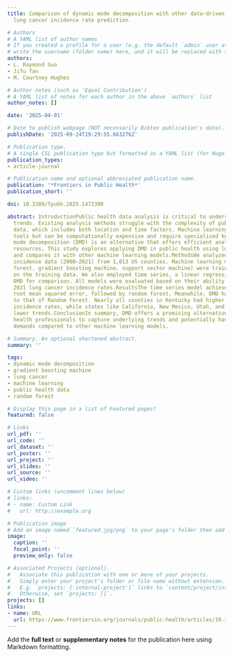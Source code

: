 ```yaml
---
title: Comparison of dynamic mode decomposition with other data-driven models for
  lung cancer incidence rate prediction

# Authors
# A YAML list of author names
# If you created a profile for a user (e.g. the default `admin` user at `content/authors/admin/`), 
# write the username (folder name) here, and it will be replaced with their full name and linked to their profile.
authors:
- L. Raymond Guo
- Jifu Tan
- M. Courtney Hughes

# Author notes (such as 'Equal Contribution')
# A YAML list of notes for each author in the above `authors` list
author_notes: []

date: '2025-04-01'

# Date to publish webpage (NOT necessarily Bibtex publication's date).
publishDate: '2025-09-24T19:29:55.663276Z'

# Publication type.
# A single CSL publication type but formatted as a YAML list (for Hugo requirements).
publication_types:
- article-journal

# Publication name and optional abbreviated publication name.
publication: '*Frontiers in Public Health*'
publication_short: ''

doi: 10.3389/fpubh.2025.1472398

abstract: IntroductionPublic health data analysis is critical to understanding disease
  trends. Existing analysis methods struggle with the complexity of public health
  data, which includes both location and time factors. Machine learning offers powerful
  tools but can be computationally expensive and require specialized knowledge. Dynamic
  mode decomposition (DMD) is an alternative that offers efficient analysis with fewer
  resources. This study explores applying DMD in public health using lung cancer data
  and compares it with other machine learning models.MethodsWe analyzed lung cancer
  incidence data (2000–2021) from 1,013 US counties. Machine learning models (random
  forest, gradient boosting machine, support vector machine) were trained and optimized
  on the training data. We also employed time series, a linear regression model, and
  DMD for comparison. All models were evaluated based on their ability to predict
  2021 lung cancer incidence rates.ResultsThe time series model achieved the lowest
  root mean squared error, followed by random forest. Meanwhile, DMD had an RMSE similar
  to that of Random Forest. Nearly all counties in Kentucky had higher lung cancer
  incidence rates, while states like California, New Mexico, Utah, and Idaho showed
  lower trends.ConclusionIn summary, DMD offers a promising alternative for public
  health professionals to capture underlying trends and potentially have lower computational
  demands compared to other machine learning models.

# Summary. An optional shortened abstract.
summary: ''

tags:
- dynamic mode decomposition
- gradient boosting machine
- lung cancer
- machine learning
- public health data
- random forest

# Display this page in a list of Featured pages?
featured: false

# Links
url_pdf: ''
url_code: ''
url_dataset: ''
url_poster: ''
url_project: ''
url_slides: ''
url_source: ''
url_video: ''

# Custom links (uncomment lines below)
# links:
# - name: Custom Link
#   url: http://example.org

# Publication image
# Add an image named `featured.jpg/png` to your page's folder then add a caption below.
image:
  caption: ''
  focal_point: ''
  preview_only: false

# Associated Projects (optional).
#   Associate this publication with one or more of your projects.
#   Simply enter your project's folder or file name without extension.
#   E.g. `projects: ['internal-project']` links to `content/project/internal-project/index.md`.
#   Otherwise, set `projects: []`.
projects: []
links:
- name: URL
  url: https://www.frontiersin.org/journals/public-health/articles/10.3389/fpubh.2025.1472398/full
---
```


Add the **full text** or **supplementary notes** for the publication here using Markdown formatting.
